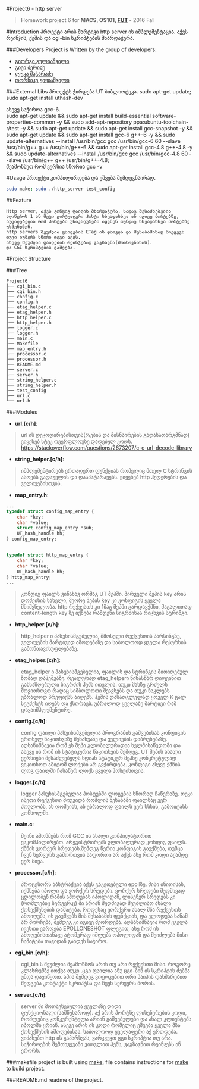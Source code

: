 #Project6 - http server
> Homework project 6 for **MACS, OS101, [FUT](http://freeuni.edu.ge)** - 2016 Fall

#Introduction
პროექტი არის მარტივი http server ის იმპლემენტაცია. აქვს რეინჯის, ქეშის და cgi-bin სკრიპტების მხარდაჭერა.

###Developers
Project is Written by the group of developers:
- [გიორგი გულიაშვილი](https://github.com/dev1)
- [გივი ბერიძე](https://github.com/viceplayer)
- [ლუკა მაჭარაძე](https://github.com/lmach14)
- [თორნიკე ჟიჟიაშვილი](https://github.com/RS200MT)

###External Libs
პროექტს ჭირდება UT ბიბლიოტეკა.
sudo apt-get update; sudo apt-get install uthash-dev

ასევე საჭიროა gcc-6. <br />
sudo apt-get update &&
sudo apt-get install build-essential software-properties-common -y &&
sudo add-apt-repository ppa:ubuntu-toolchain-r/test -y &&
sudo apt-get update &&
sudo apt-get install gcc-snapshot -y &&
sudo apt-get update &&
sudo apt-get install gcc-6 g++-6 -y &&
sudo update-alternatives --install /usr/bin/gcc gcc /usr/bin/gcc-6 60 --slave /usr/bin/g++ g++ /usr/bin/g++-6 &&
sudo apt-get install gcc-4.8 g++-4.8 -y &&
sudo update-alternatives --install /usr/bin/gcc gcc /usr/bin/gcc-4.8 60 --slave /usr/bin/g++ g++ /usr/bin/g++-4.8;
<br />
შეამოწმეთ რომ ვერსია სწორია
gcc -v

#Usage
პროექტი კომპილირდება და ეშვება შემდეგნაირად.
```bash
sudo make; sudo ./http_server test_config
```

##Feature
```
Http server, აქვს კონფიგ ფაილის მხარდაჭერა, სადაც შესაძლებელია აღიწეროს 1 ან მეტი ვირტუალური ჰოსტი სხვადასხვა ან იგივე პორტებზე, აუცილებელია რომ ჰოსტები უნიკალურები იყვნენ თუნდაც სხვადასხვა პორტებზე უსმენდნენ.
http servers შეუძლია ფაილების ETag ის დათვლა და შესაბამისად მოქცევა თუკი იუზერს სწორი თეგი აქვს.
ასევე შეუძლია ფაილების რეინჯებად გაგზავნა(მოთხოვნისას).
და CGI სკრიპტების გაშვება.

```

#Project Structure

###Tree
```
Project6
├── cgi_bin.c
├── cgi_bin.h
├── config.c
├── config.h
├── etag_helper.c
├── etag_helper.h
├── http_helper.c
├── http_helper.h
├── logger.c
├── logger.h
├── main.c
├── Makefile
├── map_entry.h
├── processor.c
├── processor.h
├── README.md
├── server.c
├── server.h
├── string_helper.c
├── string_helper.h
├── test_config
├── url.c
└── url.h
```

###Modules

- **url.[c/h]**:
> url ის დეკოდირებისთვის(%ების და მისნაირების გადასათარგმნად) ვიყენებ სტეკ ოვერფლოუზე დადებულ კოდს. https://stackoverflow.com/questions/2673207/c-c-url-decode-library


- **string_helper.[c/h]**:
> იმპლემენტირებს ერთადერთ ფუნქციას რომელიც მთელ C სტრინგის ასოებს გადაუვლის და დააპატარავებს. ვიყენებ http ჰედერების და ველიუებისთვის.

- **map_entry.h**:

``` C
...
typedef struct config_map_entry {
    char *key;
    char *value;
    struct config_map_entry *sub;
    UT_hash_handle hh;
} config_map_entry;


typedef struct http_map_entry {
    char *key;
    char *value;
    UT_hash_handle hh;
} http_map_entry;
...
```
>კონფიგ ფაილს ვინახავ ორმაგ UT მეპში. პირველი მეპის key არის დომეინის სახელი, მეორე მეპის key კი კონფიგის ყველა მნიშვნელობა.
> http რექვესთს კი 1მაგ მეპში გარდავქმნი, მაგალითად content-length key ზე იქნება რამდენი სიგრძისაა რიცხვის სტრინგი.

- **http_helper.[c/h]**:

>http_helper ი პასუხისმგებელია, შმოსული რექვესთის პარსინგზე, ველიუების მარტივად ამოღებაზე და საბოლოოდ ყველა რესურსის გამონთავისუფლებაზე.

- **etag_helper.[c/h]**:

>etag_helper ი პასუხისმგებელია, ფაილის და სტრინგის მითითებულ ზომად დაჰეშვაზე. რეალურად etag_helperი წინასწარ დიფეინით განსაზღვრული სიგრძის ჰეშს ითვლის. თუკი მასზე გრძელს მოვითხოვთ რაღაც სიმბოლოთი შეავსებს და თუკი ნაკლებს უბრალოდ პრეფიქსს აიღებს. ჰეშის დასათვლელად ყოველ K ცალ სეგმენტს იღებს და ქსორავს. უბრალოდ ყველაზე მარტივი რამ დავაიმპლემენტირე.

- **config.[c/h]**:

> config ფაილი პასუიხსმგებელია პროგრამის გაშვებისას კონფიგის ერთხელ წაკითხვაზე შენახვაზე და ველიების დაბრუნებაზე. აღსანიშნავია რომ ეს მეპი გლობალურადაა ხელმისაწვდომი და ასევე ის რომ ის სტატიკურია წაკითხვის შემდეგ. UT მეპის ახალი ვერსიები შესაძლებელს ხდიან სტატიკურ მეპზე კონკრეტულად ვიკითხოთ ამიტომ ლოქები არ გვჭირდება. კონფიგი ასევე ქმნის ლოგ ფაილში ჩასაწერ ლოქს ყველა ჰოსტისთვის.

- **logger.[c/h]**:

> logger პასუხისმგებელია ჰოსტებში ლოგების სწორად ჩაწერაზე. თუკი ისეთი რექვესთი მოუვიდა რომლის შესაბამი ფაილსაც ვერ პოულობს, ან დომეინს, ან უბრალოდ ფაილს ვერ ხსნის, გამოიტანს კონსოლში.


- **main.c**:
> მეინი ამოწმებს რომ GCC ის ახალი კომპილატორით ვაკომპილირებთ. არეგისტრირებს გლობალურად კონფიგ ფაილს. ქმნის ვორქერ სრედებს.შემდეგ წერია კონფიგის გაუქმება, თუმცა ჩვენ სერვერს გამორთვის საფორთი არ აქვს ასე რომ კოდი აქამდე ვერ მივა.

- **processor.[c/h]**:

> პროცესორს აბსტრაქცია აქვს გაკეთებული epollზე. მისი ინითისას, იქმნება იპოლი და ვორქერ სრედები. ვორქერ სრედები მუდმივად ცდილობენ რამის ამოღებას იპოლიდან, ლისენერ სრედებს კი (რომლებიც სერვერ.ც) ში არიან მუდმივად შეუძლიათ ახალი ქონექშენების დამატება. როდესაც ვორქერი ახალ მზა რექვესთს ამოიღებს, ის გაუშვებს მის შესაბამის ფუნქციას, და ელოდება სანამ არ მორჩება, შემდეგ კი იგივე მეორდება. აღსანიშნავია რომ ყველა ივენთი ვარდება EPOLLONESHOT ფლეგით, ასე რომ ის ამოღებისთანავე ატომურად იშლება ოპოლიდან და შეიძლება მისი ჩამატება თავიდან გახდეს საჭირო.

- **cgi_bin.[c/h]**:

> cgi_bin ს შეუძლია შეამოწმოს არის თუ არა რექვესთი მისი. როგორც კლასრუმზე ითქვა თუკი .ცგი ფაილია ანუ ცგი-ბინ ის სკრიპტის ძებნა უნდა დავიწყოთ. ამის შემდეგ ვიფოკებით ორი პაიპის დახმარებით შედგება კონტაქტი სკრიპტსა და ჩვენ სერვერს შორის. 


- **server.[c/h]**:

> server ში მოთავსებულია ყველაზე დიდი ფუნქციონალი(სამწუხაროდ). აქ არის პორტზე ლისენერების კოდი, რომლებიც კონკურენტულა არიან გაშვებულები და ახალ კლიენტებს იპოლში ყრიან. ასევე არის ის კოდი რომელიც ეშვება ყველა მზა ქონექშენის ამოღებისას. საბოლოოდ ყველაფერი აქ ერთდება. ვიძახებთ http ის გაპარსვას, ვარკვევთ ცგი სკრიპტია თუ არა. საჭიროების შემთხვევაში ვითვლით ჰეშს, ვაგზავნით რეინჯებს ან ერორს.

###makefile
project is built using [make](http://www.gnu.org/software/make/manual/make.html),
file contains instructions for [make](http://www.gnu.org/software/make/manual/make.html)
to build project.

###README.md
readme of the project.
